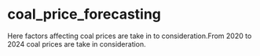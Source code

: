 # coal_price_forecasting
Here factors affecting coal prices are take in to consideration.From 2020 to 2024 coal prices are take in consideration.
